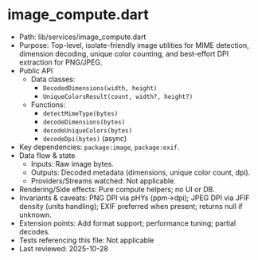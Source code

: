 # image_compute.dart

- Path: lib/services/image_compute.dart
- Purpose: Top-level, isolate-friendly image utilities for MIME detection, dimension decoding, unique color counting, and best-effort DPI extraction for PNG/JPEG.
- Public API
  - Data classes:
    - `DecodedDimensions(width, height)`
    - `UniqueColorsResult(count, width?, height?)`
  - Functions:
    - `detectMimeType(bytes)`
    - `decodeDimensions(bytes)`
    - `decodeUniqueColors(bytes)`
    - `decodeDpi(bytes)` (async)
- Key dependencies: `package:image`, `package:exif`.
- Data flow & state
  - Inputs: Raw image bytes.
  - Outputs: Decoded metadata (dimensions, unique color count, dpi).
  - Providers/Streams watched: Not applicable.
- Rendering/Side effects: Pure compute helpers; no UI or DB.
- Invariants & caveats: PNG DPI via pHYs (ppm→dpi); JPEG DPI via JFIF density (units handling); EXIF preferred when present; returns null if unknown.
- Extension points: Add format support; performance tuning; partial decodes.
- Tests referencing this file: Not applicable
- Last reviewed: 2025-10-28
